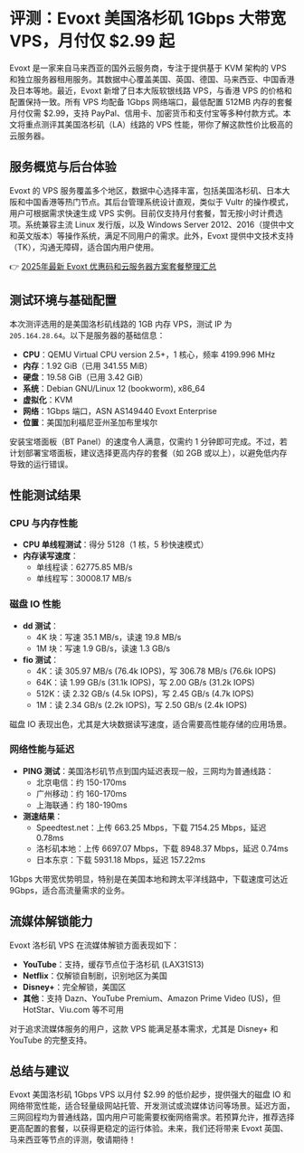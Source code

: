 # 评测：Evoxt 美国洛杉矶 1Gbps 大带宽 VPS，月付仅 $2.99 起

Evoxt 是一家来自马来西亚的国外云服务商，专注于提供基于 KVM 架构的 VPS 和独立服务器租用服务。其数据中心覆盖美国、英国、德国、马来西亚、中国香港及日本等地。最近，Evoxt 新增了日本大阪软银线路 VPS，与香港 VPS 的价格和配置保持一致。所有 VPS 均配备 1Gbps 网络端口，最低配置 512MB 内存的套餐月付仅需 $2.99，支持 PayPal、信用卡、加密货币和支付宝等多种付款方式。本文将重点测评其美国洛杉矶（LA）线路的 VPS 性能，带你了解这款性价比极高的云服务器。

## 服务概览与后台体验

Evoxt 的 VPS 服务覆盖多个地区，数据中心选择丰富，包括美国洛杉矶、日本大阪和中国香港等热门节点。其后台管理系统设计直观，类似于 Vultr 的操作模式，用户可根据需求快速生成 VPS 实例。目前仅支持月付套餐，暂无按小时计费选项。系统兼容主流 Linux 发行版，以及 Windows Server 2012、2016（提供中文和英文版本）等操作系统，满足不同用户的需求。此外，Evoxt 提供中文技术支持（TK），沟通无障碍，适合国内用户使用。

👉 [2025年最新 Evoxt 优惠码和云服务器方案套餐整理汇总](https://bit.ly/evoxt)

## 测试环境与基础配置

本次测评选用的是美国洛杉矶线路的 1GB 内存 VPS，测试 IP 为 `205.164.28.64`。以下是服务器的基础信息：

- **CPU**：QEMU Virtual CPU version 2.5+，1 核心，频率 4199.996 MHz  
- **内存**：1.92 GiB（已用 341.55 MiB）  
- **硬盘**：19.58 GiB（已用 3.42 GiB）  
- **系统**：Debian GNU/Linux 12 (bookworm), x86_64  
- **虚拟化**：KVM  
- **网络**：1Gbps 端口，ASN AS149440 Evoxt Enterprise  
- **位置**：美国加利福尼亚州圣加布里埃尔  

安装宝塔面板（BT Panel）的速度令人满意，仅需约 1 分钟即可完成。不过，若计划部署宝塔面板，建议选择更高内存的套餐（如 2GB 或以上），以避免低内存导致的运行错误。

## 性能测试结果

### CPU 与内存性能
- **CPU 单线程测试**：得分 5128（1 核，5 秒快速模式）  
- **内存读写速度**：  
  - 单线程读：62775.85 MB/s  
  - 单线程写：30008.17 MB/s  

### 磁盘 IO 性能
- **dd 测试**：  
  - 4K 块：写速 35.1 MB/s，读速 19.8 MB/s  
  - 1M 块：写速 1.9 GB/s，读速 1.3 GB/s  
- **fio 测试**：  
  - 4K：读 305.97 MB/s (76.4k IOPS)，写 306.78 MB/s (76.6k IOPS)  
  - 64K：读 1.99 GB/s (31.1k IOPS)，写 2.00 GB/s (31.2k IOPS)  
  - 512K：读 2.32 GB/s (4.5k IOPS)，写 2.45 GB/s (4.7k IOPS)  
  - 1M：读 2.34 GB/s (2.2k IOPS)，写 2.50 GB/s (2.4k IOPS)  

磁盘 IO 表现出色，尤其是大块数据读写速度，适合需要高性能存储的应用场景。

### 网络性能与延迟
- **PING 测试**：美国洛杉矶节点到国内延迟表现一般，三网均为普通线路：  
  - 北京电信：约 150-170ms  
  - 广州移动：约 160-170ms  
  - 上海联通：约 180-190ms  
- **测速结果**：  
  - Speedtest.net：上传 663.25 Mbps，下载 7154.25 Mbps，延迟 0.78ms  
  - 洛杉矶本地：上传 6697.07 Mbps，下载 8948.37 Mbps，延迟 0.74ms  
  - 日本东京：下载 5931.18 Mbps，延迟 157.22ms  

1Gbps 大带宽优势明显，特别是在美国本地和跨太平洋线路中，下载速度可达近 9Gbps，适合高流量需求的业务。

## 流媒体解锁能力

Evoxt 洛杉矶 VPS 在流媒体解锁方面表现如下：  
- **YouTube**：支持，缓存节点位于洛杉矶 (LAX31S13)  
- **Netflix**：仅解锁自制剧，识别地区为美国  
- **Disney+**：完全解锁，美国区  
- **其他**：支持 Dazn、YouTube Premium、Amazon Prime Video (US)，但 HotStar、Viu.com 等不可用  

对于追求流媒体服务的用户，这款 VPS 能满足基本需求，尤其是 Disney+ 和 YouTube 的完整支持。

## 总结与建议

Evoxt 美国洛杉矶 1Gbps VPS 以月付 $2.99 的低价起步，提供强大的磁盘 IO 和网络带宽性能，适合轻量级网站托管、开发测试或流媒体访问等场景。延迟方面，三网回程均为普通线路，国内用户可能需要权衡网络需求。若预算允许，推荐选择更高配置的套餐，以获得更稳定的运行体验。未来，我们还将带来 Evoxt 英国、马来西亚等节点的评测，敬请期待！